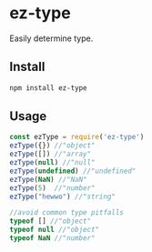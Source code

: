 # ez-type

Easily determine type.

## Install

```bash
npm install ez-type
```

## Usage

```javascript
const ezType = require('ez-type')
ezType({}) //"object"
ezType([]) //"array"
ezType(null) //"null"
ezType(undefined) //"undefined"
ezType(NaN) //"NaN"
ezType(5)  //"number"
ezType("hewwo") //"string"

//avoid common type pitfalls
typeof [] //"object"
typeof null //"object"
typeof NaN //"number"
```